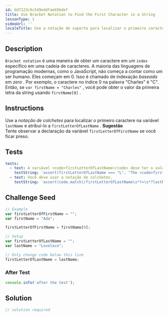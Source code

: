 ```yaml
---
id: bd7123c9c549eddfaeb5bdef
title: Use Bracket Notation to Find the First Character in a String
lessonType: 1
videoUrl: ''
localeTitle: Use a notação de suporte para localizar o primeiro caractere em uma seqüência de caracteres
---
```


## Description
<section id="description"> <code>Bracket notation</code> é uma maneira de obter um caractere em um <code>index</code> específico em uma cadeia de caracteres. A maioria das linguagens de programação modernas, como o JavaScript, não começa a contar como um ser humano. Eles começam em 0. Isso é chamado de indexação <dfn>baseada</dfn> em <dfn>zero</dfn> . Por exemplo, o caractere no índice 0 na palavra &quot;Charles&quot; é &quot;C&quot;. Então, se <code>var firstName = &quot;Charles&quot;</code> , você pode obter o valor da primeira letra da string usando <code>firstName[0]</code> . </section>

## Instructions
<section id="instructions"> Use a <dfn>notação de colchetes</dfn> para localizar o primeiro caractere na variável <code>lastName</code> e atribuí-lo a <code>firstLetterOfLastName</code> . <strong>Sugestão</strong> <br> Tente observar a declaração da variável <code>firstLetterOfFirstName</code> se você ficar preso. </section>

## Tests
<section id='tests'>

```yml
tests:
  - text: A variável <code>firstLetterOfLastName</code> deve ter o valor de <code>L</code>
    testString: 'assert(firstLetterOfLastName === "L", "The <code>firstLetterOfLastName</code> variable should have the value of <code>L</code>.");'
  - text: Você deve usar a notação de colchetes.
    testString: 'assert(code.match(/firstLetterOfLastName\s*?=\s*?lastName\[.*?\]/), "You should use bracket notation.");'

```

</section>

## Challenge Seed
<section id='challengeSeed'>

<div id='js-seed'>

```js
// Example
var firstLetterOfFirstName = "";
var firstName = "Ada";

firstLetterOfFirstName = firstName[0];

// Setup
var firstLetterOfLastName = "";
var lastName = "Lovelace";

// Only change code below this line
firstLetterOfLastName = lastName;

```

</div>


### After Test
<div id='js-teardown'>

```js
console.info('after the test');
```

</div>

</section>

## Solution
<section id='solution'>

```js
// solution required
```
</section>
